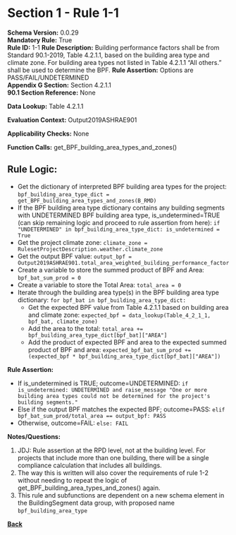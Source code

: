 # Section 1 - Rule 1-1
**Schema Version:** 0.0.29  
**Mandatory Rule:** True  
**Rule ID:** 1-1
**Rule Description:** Building performance factors shall be from Standard 90.1-2019, Table 4.2.1.1, based on the building area type and climate zone. For building area types not listed in Table 4.2.1.1  “All others.” shall be used to determine the BPF.
**Rule Assertion:** Options are PASS/FAIL/UNDETERMINED     
**Appendix G Section:** Section 4.2.1.1  
**90.1 Section Reference:** None  

**Data Lookup:** Table 4.2.1.1 

**Evaluation Context:** Output2019ASHRAE901

**Applicability Checks:** None

**Function Calls:**
get_BPF_building_area_types_and_zones()

## Rule Logic:
- Get the dictionary of interpreted BPF building area types for the project: `bpf_building_area_type_dict = get_BPF_building_area_types_and_zones(B_RMD)`
- If the BPF building area type dictionary contains any building segments with UNDETERMINED BPF building area type, is_undetermined=TRUE (can skip remaining logic and proceed to rule assertion from here): `if "UNDETERMINED" in bpf_building_area_type_dict: is_undetermined = True`
- Get the project climate zone: `climate_zone = RulesetProjectDescription.weather.climate_zone`
- Get the output BPF value: `output_bpf = Output2019ASHRAE901.total_area_weighted_building_performance_factor`
- Create a variable to store the summed product of BPF and Area: `bpf_bat_sum_prod = 0`
- Create a variable to store the Total Area: `total_area = 0`
- Iterate through the building area type(s) in the BPF building area type dictionary: `for bpf_bat in bpf_building_area_type_dict:`
  - Get the expected BPF value from Table 4.2.1.1 based on building area and climate zone: `expected_bpf = data_lookup(Table_4_2_1_1, bpf_bat, climate_zone)`
  - Add the area to the total: `total_area += bpf_building_area_type_dict[bpf_bat]["AREA"]`
  - Add the product of expected BPF and area to the expected summed product of BPF and area: `expected_bpf_bat_sum_prod += (expected_bpf * bpf_building_area_type_dict[bpf_bat]["AREA"])`

**Rule Assertion:**
- If is_undetermined is TRUE; outcome=UNDETERMINED: `if is_undetermined: UNDETERMINED and raise_message "One or more building area types could not be determined for the project's building segments."`
- Else if the output BPF matches the expected BPF; outcome=PASS: `elif bpf_bat_sum_prod/total_area == output_bpf: PASS`
- Otherwise, outcome=FAIL: `else: FAIL`

**Notes/Questions:** 
1. JDJ: Rule assertion at the RPD level, not at the building level. For projects that include more than one building, there will be a single compliance calculation that includes all buildings.
2. The way this is written will also cover the requirements of rule 1-2 without needing to repeat the logic of get_BPF_building_area_types_and_zones() again.
3. This rule and subfunctions are dependent on a new schema element in the BuildingSegment data group, with proposed name `bpf_building_area_type`

**[Back](../_toc.md)**